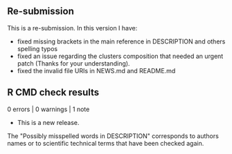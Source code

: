 ## Re-submission

This is a re-submission. In this version I have:

* fixed missing brackets in the main reference in DESCRIPTION and others spelling typos
* fixed an issue regarding the clusters composition that needed an urgent patch (Thanks for your understanding).
* fixed the invalid file URIs in NEWS.md and README.md

## R CMD check results

0 errors | 0 warnings | 1 note

* This is a new release.

The "Possibly misspelled words in DESCRIPTION" corresponds to authors names or to scientific technical terms that have been checked again.
